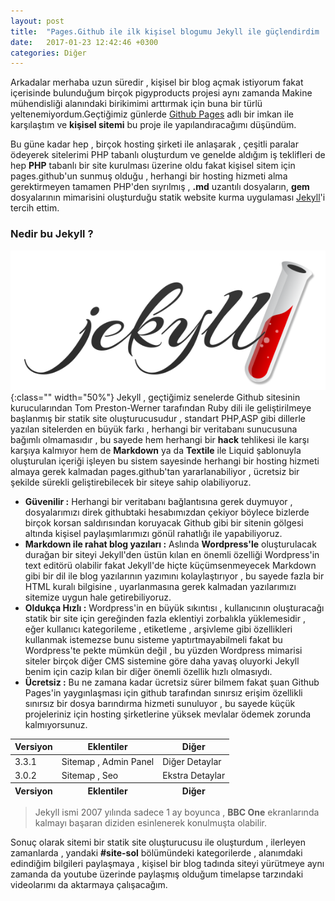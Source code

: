 ```yaml
---
layout: post
title:  "Pages.Github ile ilk kişisel blogumu Jekyll ile güçlendirdim !"
date:   2017-01-23 12:42:46 +0300
categories: Diğer
---
```

Arkadalar merhaba uzun süredir , kişisel bir blog açmak istiyorum fakat içerisinde bulunduğum birçok pigyproducts projesi aynı zamanda Makine mühendisliği alanındaki birikimimi arttırmak için buna bir türlü yeltenemiyordum.Geçtiğimiz günlerde [Github Pages](https://pages.github.com "Github Pages") adlı bir imkan ile karşılaştım ve **kişisel sitemi** bu proje ile yapılandıracağımı düşündüm.

Bu güne kadar hep , birçok hosting şirketi ile anlaşarak , çeşitli paralar ödeyerek sitelerimi PHP tabanlı oluşturdum ve genelde aldığım iş teklifleri de hep **PHP** tabanlı bir site kurulması üzerine oldu fakat kişisel sitem için pages.github'un sunmuş olduğu , herhangi bir hosting hizmeti alma gerektirmeyen tamamen PHP'den sıyrılmış , **.md** uzantılı dosyaların, **gem** dosyalarının mimarisini oluşturduğu statik website kurma uygulaması [Jekyll](https://jekyllrb.com/ "Jekyll'in resmi sitesi")'i tercih ettim.

### Nedir bu Jekyll ?
![Jekyll Logosu Nasıl Gözüküyor ?](yuklemeler/jekyll.png){:class="" width="50%"}
Jekyll , geçtiğimiz senelerde Github sitesinin kurucularından Tom Preston-Werner tarafından Ruby dili ile geliştirilmeye başlanmış bir statik site oluşturucusudur , standart PHP,ASP gibi dillerle yazılan sitelerden en büyük farkı , herhangi bir veritabanı sunucusuna bağımlı olmamasıdır , bu sayede hem herhangi bir **hack** tehlikesi ile karşı karşıya kalmıyor hem de **Markdown** ya da **Textile** ile Liquid şablonuyla oluşturulan içeriği işleyen bu sistem sayesinde herhangi bir hosting hizmeti almaya gerek kalmadan pages.github'tan yararlanabiliyor , ücretsiz bir şekilde sürekli geliştirebilecek bir siteye sahip olabiliyoruz.
<!--dahafazla-->
*   **Güvenilir :** Herhangi bir veritabanı bağlantısına gerek duymuyor , dosyalarımızı direk githubtaki hesabımızdan çekiyor böylece bizlerde birçok korsan saldırısından koruyacak Github gibi bir sitenin gölgesi altında kişisel paylaşımlarımızı gönül rahatlığı ile yapabiliyoruz.
*   **Markdown ile rahat blog yazıları :** Aslında **Wordpress'le** oluşturulacak durağan bir siteyi Jekyll'den üstün kılan en önemli özelliği Wordpress'in text editörü olabilir fakat Jekyll'de hiçte küçümsenmeyecek Markdown gibi bir dil ile blog yazılarının yazımını kolaylaştırıyor , bu sayede fazla bir HTML kuralı bilgisine , uyarlanmasına gerek kalmadan yazılarımızı sitemize uygun hale getirebiliyoruz.
*   **Oldukça Hızlı :** Wordpress'in en büyük sıkıntısı , kullanıcının oluşturacağı statik bir site için gereğinden fazla eklentiyi zorbalıkla yüklemesidir , eğer kullanıcı kategorileme , etiketleme , arşivleme gibi özellikleri kullanmak istemezse bunu sisteme yaptırtmayabilmeli fakat bu Wordpress'te pekte mümkün değil , bu yüzden Wordpress mimarisi siteler birçok diğer CMS sistemine göre daha yavaş oluyorki Jekyll benim için cazip kılan bir diğer önemli özellik hızlı olmasıydı.
*   **Ücretsiz :** Bu ne zamana kadar ücretsiz sürer bilmem fakat şuan Github Pages'in yaygınlaşması için github tarafından sınırsız erişim özellikli sınırsız bir dosya barındırma hizmeti sunuluyor , bu sayede küçük projeleriniz için hosting şirketlerine yüksek mevlalar ödemek zorunda kalmıyorsunuz.
<table>

<thead>

<tr>

<th>Versiyon</th>

<th>Eklentiler</th>

<th>Diğer</th>

</tr>

</thead>

<tbody>

<tr>

<td>3.3.1</td>

<td>Sitemap , Admin Panel</td>

<td>Diğer Detaylar</td>

</tr>

<tr>

<td>3.0.2</td>

<td>Sitemap , Seo</td>

<td>Ekstra Detaylar</td>

</tr>

</tbody>

<thead>

<tr>

<th>Versiyon</th>

<th>Eklentiler</th>

<th>Diğer</th>

</tr>

</thead>

</table>

> Jekyll ismi 2007 yılında sadece 1 ay boyunca , **BBC One** ekranlarında kalmayı başaran diziden esinlenerek konulmuşta olabilir.

Sonuç olarak sitemi bir statik site oluşturucusu ile oluşturdum , ilerleyen zamanlarda , yandaki **#site-sol** bölümündeki kategorilerde , alanımdaki edindiğim bilgileri paylaşmaya , kişisel bir blog tadında siteyi yürütmeye aynı zamanda da youtube üzerinde paylaşmış olduğum timelapse tarzındaki videolarımı da aktarmaya çalışacağım.
